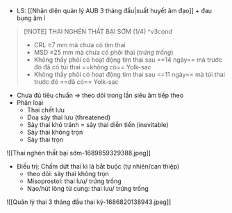 - LS: [[Nhận diện quản lý AUB 3 tháng đầu|xuất huyết âm đạo]] + đau bụng âm ỉ
> [!NOTE] THAI NGHÉN THẤT BẠI SỚM (1/4) ^v3cond
> - CRL ≥7 mm mà chưa có tim thai
> - MSD ≥25 mm mà chưa có phôi thai (*trứng trống*)
> - Không thấy phôi có hoạt động tim thai sau ==14 ngày== mà trước đó đã có túi thai ==không có== Yolk-sac
> - Không thấy phôi có hoạt động tim thai sau ==11 ngày== mà túi thai trước đó ==đã có== Yolk-sac

- Chưa đủ tiêu chuẩn => theo dõi trong lần siêu âm tiếp theo
- Phân loại
	- Thai chết lưu
	- Doạ sảy thai lưu (threatened)
	- Sảy thai khó tránh = sảy thai diễn tiến (inevitable)
	- Sảy thai không trọn
	- Sảy thai trọn



![[Thai nghén thất bại sớm-1689859329388.jpeg]]

- Điều trị: Chấm dứt thai kì là bắt buộc (tự nhiên/can thiệp)
	- theo dõi: sảy thai không trọn
	- Misoprostol: thai lưu/ trứng trống
	- Nạo/hút lòng tử cung: thai lưu/ trứng trống

![[Quản lý thai 3 tháng đầu thai kỳ-1686820138943.jpeg]]